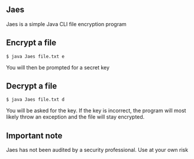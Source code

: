 ## Jaes

Jaes is a simple Java CLI file encryption program

## Encrypt a file

```
$ java Jaes file.txt e
```

You will then be prompted for a secret key

## Decrypt a file

```
$ java Jaes file.txt d
```

You will be asked for the key. If the key is incorrect, the program will most likely throw an exception and the file 
will stay encrypted.

## Important note

Jaes has not been audited by a security professional. Use at your own risk